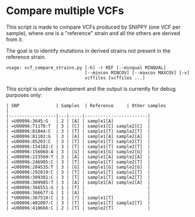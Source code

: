 # Compare multiple VCFs

This script is made to compare VCFs produced by SNIPPY (one VCF per sample), where one is a "reference" strain and all the others are derived from it.

The goal is to identify mutations in derived strains not present in the reference strain.

```
usage: vcf_compare_strains.py [-h] -r REF [--minqual MINQUAL]
                              [--mincov MINCOV] [--maxcov MAXCOV] [-v]
                              vcffiles [vcffiles ...]

```

This script is under development and the output is currently for debug purposes only:
```
| SNP              | Samples  | Reference     | Other samples                       | 
|------------------|---|-----|------------------------| 
| =U00096:3645:G   | 2 | [A] | sample1[A]             | 
| =U00096:71170:T  | 3 | [C] | sample1[C] sample2[C]  | 
| =U00096:81044:C  | 3 | [T] | sample1[T] sample2[T]  | 
| =U00096:81102:G  | 3 | [A] | sample1[A] sample2[A]  | 
| =U00096:85203:C  | 3 | [T] | sample1[T] sample2[T]  | 
| =U00096:154182:C | 3 | [T] | sample1[T] sample2[T]  | 
| =U00096:156068:A | 3 | [G] | sample1[G] sample2[G]  | 
| =U00096:223560:T | 3 | [A] | sample1[A] sample2[A]  | 
| =U00096:246985:C | 3 | [T] | sample1[T] sample2[T]  | 
| =U00096:284535:T | 3 | [G] | sample1[G] sample2[G]  | 
| =U00096:292019:C | 3 | [T] | sample1[T] sample2[T]  | 
| =U00096:309381:C | 3 | [T] | sample1[T] sample2[T]  | 
| =U00096:309985:T | 3 | [A] | sample1[A] sample2[A]  | 
| =U00096:366551:G | 1 | [T] |                        | 
| =U00096:366677:G | 1 | [A] |                        | 
| *U00096:367510:C | 1 | [?] | sample1[T]             | 
| =U00096:402007:C | 3 | [T] | sample1[T] sample2[T]  | 
| =U00096:410666:C | 2 | [T] | sample2[T]             | 

```
